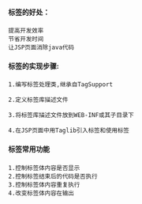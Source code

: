 
#### 标签的好处：
	提高开发效率
	节省开发时间
	让JSP页面消除java代码

#### 标签的实现步骤:
	1.编写标签处理类,继承自TagSupport
	
	2.定义标签库描述文件
	
	3.将标签库描述文件放到WEB-INF或其子目录下
	
	4.在JSP页面中用Taglib引入标签和使用标签
	
#### 标签常用功能
	1.控制标签体内容是否显示 
	2.控制标签结束后的代码是否执行 
	3.控制标签体内容重复执行 
	4.改变标签体内容在输出
